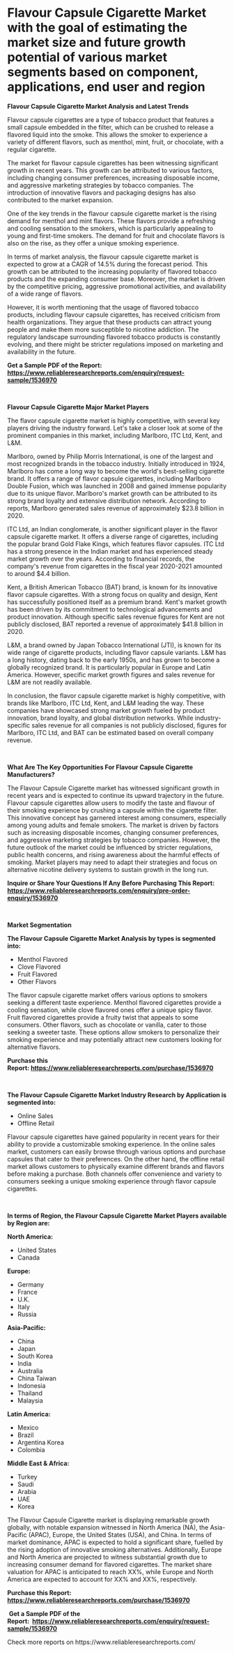 <p><h1>Flavour Capsule Cigarette Market with the goal of estimating the market size and future growth potential of various market segments based on component, applications, end user and region</h1></p><p><strong>Flavour Capsule Cigarette Market Analysis and Latest Trends</strong></p>
<p><p>Flavour capsule cigarettes are a type of tobacco product that features a small capsule embedded in the filter, which can be crushed to release a flavored liquid into the smoke. This allows the smoker to experience a variety of different flavors, such as menthol, mint, fruit, or chocolate, with a regular cigarette.</p><p>The market for flavour capsule cigarettes has been witnessing significant growth in recent years. This growth can be attributed to various factors, including changing consumer preferences, increasing disposable income, and aggressive marketing strategies by tobacco companies. The introduction of innovative flavors and packaging designs has also contributed to the market expansion.</p><p>One of the key trends in the flavour capsule cigarette market is the rising demand for menthol and mint flavors. These flavors provide a refreshing and cooling sensation to the smokers, which is particularly appealing to young and first-time smokers. The demand for fruit and chocolate flavors is also on the rise, as they offer a unique smoking experience.</p><p>In terms of market analysis, the flavour capsule cigarette market is expected to grow at a CAGR of 14.5% during the forecast period. This growth can be attributed to the increasing popularity of flavored tobacco products and the expanding consumer base. Moreover, the market is driven by the competitive pricing, aggressive promotional activities, and availability of a wide range of flavors.</p><p>However, it is worth mentioning that the usage of flavored tobacco products, including flavour capsule cigarettes, has received criticism from health organizations. They argue that these products can attract young people and make them more susceptible to nicotine addiction. The regulatory landscape surrounding flavored tobacco products is constantly evolving, and there might be stricter regulations imposed on marketing and availability in the future.</p></p>
<p><strong>Get a Sample PDF of the Report:&nbsp; <a href="https://www.reliableresearchreports.com/enquiry/request-sample/1536970">https://www.reliableresearchreports.com/enquiry/request-sample/1536970</a></strong></p>
<p>&nbsp;</p>
<p><strong>Flavour Capsule Cigarette Major Market Players</strong></p>
<p><p>The flavor capsule cigarette market is highly competitive, with several key players driving the industry forward. Let's take a closer look at some of the prominent companies in this market, including Marlboro, ITC Ltd, Kent, and L&M.</p><p>Marlboro, owned by Philip Morris International, is one of the largest and most recognized brands in the tobacco industry. Initially introduced in 1924, Marlboro has come a long way to become the world's best-selling cigarette brand. It offers a range of flavor capsule cigarettes, including Marlboro Double Fusion, which was launched in 2008 and gained immense popularity due to its unique flavor. Marlboro's market growth can be attributed to its strong brand loyalty and extensive distribution network. According to reports, Marlboro generated sales revenue of approximately $23.8 billion in 2020.</p><p>ITC Ltd, an Indian conglomerate, is another significant player in the flavor capsule cigarette market. It offers a diverse range of cigarettes, including the popular brand Gold Flake Kings, which features flavor capsules. ITC Ltd has a strong presence in the Indian market and has experienced steady market growth over the years. According to financial records, the company's revenue from cigarettes in the fiscal year 2020-2021 amounted to around $4.4 billion.</p><p>Kent, a British American Tobacco (BAT) brand, is known for its innovative flavor capsule cigarettes. With a strong focus on quality and design, Kent has successfully positioned itself as a premium brand. Kent's market growth has been driven by its commitment to technological advancements and product innovation. Although specific sales revenue figures for Kent are not publicly disclosed, BAT reported a revenue of approximately $41.8 billion in 2020.</p><p>L&M, a brand owned by Japan Tobacco International (JTI), is known for its wide range of cigarette products, including flavor capsule variants. L&M has a long history, dating back to the early 1950s, and has grown to become a globally recognized brand. It is particularly popular in Europe and Latin America. However, specific market growth figures and sales revenue for L&M are not readily available.</p><p>In conclusion, the flavor capsule cigarette market is highly competitive, with brands like Marlboro, ITC Ltd, Kent, and L&M leading the way. These companies have showcased strong market growth fueled by product innovation, brand loyalty, and global distribution networks. While industry-specific sales revenue for all companies is not publicly disclosed, figures for Marlboro, ITC Ltd, and BAT can be estimated based on overall company revenue.</p></p>
<p>&nbsp;</p>
<p><strong>What Are The Key Opportunities For Flavour Capsule Cigarette Manufacturers?</strong></p>
<p><p>The Flavour Capsule Cigarette market has witnessed significant growth in recent years and is expected to continue its upward trajectory in the future. Flavour capsule cigarettes allow users to modify the taste and flavour of their smoking experience by crushing a capsule within the cigarette filter. This innovative concept has garnered interest among consumers, especially among young adults and female smokers. The market is driven by factors such as increasing disposable incomes, changing consumer preferences, and aggressive marketing strategies by tobacco companies. However, the future outlook of the market could be influenced by stricter regulations, public health concerns, and rising awareness about the harmful effects of smoking. Market players may need to adapt their strategies and focus on alternative nicotine delivery systems to sustain growth in the long run.</p></p>
<p><strong>Inquire or Share Your Questions If Any Before Purchasing This Report: <a href="https://www.reliableresearchreports.com/enquiry/pre-order-enquiry/1536970">https://www.reliableresearchreports.com/enquiry/pre-order-enquiry/1536970</a></strong></p>
<p>&nbsp;</p>
<p><strong>Market Segmentation</strong></p>
<p><strong>The Flavour Capsule Cigarette Market Analysis by types is segmented into:</strong></p>
<p><ul><li>Menthol Flavored</li><li>Clove Flavored</li><li>Fruit Flavored</li><li>Other Flavors</li></ul></p>
<p><p>The flavor capsule cigarette market offers various options to smokers seeking a different taste experience. Menthol flavored cigarettes provide a cooling sensation, while clove flavored ones offer a unique spicy flavor. Fruit flavored cigarettes provide a fruity twist that appeals to some consumers. Other flavors, such as chocolate or vanilla, cater to those seeking a sweeter taste. These options allow smokers to personalize their smoking experience and may potentially attract new customers looking for alternative flavors.</p></p>
<p><strong>Purchase this Report:&nbsp;<a href="https://www.reliableresearchreports.com/purchase/1536970">https://www.reliableresearchreports.com/purchase/1536970</a></strong></p>
<p>&nbsp;</p>
<p><strong>The Flavour Capsule Cigarette Market Industry Research by Application is segmented into:</strong></p>
<p><ul><li>Online Sales</li><li>Offline Retail</li></ul></p>
<p><p>Flavour capsule cigarettes have gained popularity in recent years for their ability to provide a customizable smoking experience. In the online sales market, customers can easily browse through various options and purchase capsules that cater to their preferences. On the other hand, the offline retail market allows customers to physically examine different brands and flavors before making a purchase. Both channels offer convenience and variety to consumers seeking a unique smoking experience through flavor capsule cigarettes.</p></p>
<p>&nbsp;</p>
<p><strong>In terms of Region, the Flavour Capsule Cigarette Market Players available by Region are:</strong></p>
<p>
    <p> <strong> North America: </strong>
        <ul>
            <li>United States</li>
            <li>Canada</li>
        </ul>
        </p> 
    <p> <strong> Europe: </strong>
        <ul>
            <li>Germany</li>
            <li>France</li>
            <li>U.K.</li>
            <li>Italy</li>
            <li>Russia</li>
        </ul>
        </p> 
    <p> <strong> Asia-Pacific: </strong>
        <ul>
            <li>China</li>
            <li>Japan</li>
            <li>South Korea</li>
            <li>India</li>
            <li>Australia</li>
            <li>China Taiwan</li>
            <li>Indonesia</li>
            <li>Thailand</li>
            <li>Malaysia</li>
        </ul>
        </p> 
    <p> <strong> Latin America: </strong>
        <ul>
            <li>Mexico</li>
            <li>Brazil</li>
            <li>Argentina Korea</li>
            <li>Colombia</li>
        </ul>
        </p> 
    <p> <strong> Middle East & Africa: </strong>
        <ul>
            <li>Turkey</li>
            <li>Saudi</li>
            <li>Arabia</li>
            <li>UAE</li>
            <li>Korea</li>
        </ul>
    </p>
    </p>
<p><p>The Flavour Capsule Cigarette market is displaying remarkable growth globally, with notable expansion witnessed in North America (NA), the Asia-Pacific (APAC), Europe, the United States (USA), and China. In terms of market dominance, APAC is expected to hold a significant share, fuelled by the rising adoption of innovative smoking alternatives. Additionally, Europe and North America are projected to witness substantial growth due to increasing consumer demand for flavored cigarettes. The market share valuation for APAC is anticipated to reach XX%, while Europe and North America are expected to account for XX% and XX%, respectively.</p></p>
<p><strong>Purchase this Report: <a href="https://www.reliableresearchreports.com/purchase/1536970">https://www.reliableresearchreports.com/purchase/1536970</a></strong></p>
<p>&nbsp;<strong>Get a Sample PDF of the Report:&nbsp;&nbsp;<a href="https://www.reliableresearchreports.com/enquiry/request-sample/1536970">https://www.reliableresearchreports.com/enquiry/request-sample/1536970</a></strong></p>
<p><strong></strong></p>
<p>Check more reports on https://www.reliableresearchreports.com/</p>